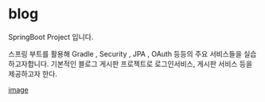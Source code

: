# blog
SpringBoot Project 입니다.

스프링 부트를 활용해 Gradle , Security , JPA , OAuth 등등의 주요 서비스들을 실습하고자합니다.
기본적인 블로그 게시판 프로젝트로 로그인서비스, 게시판 서비스 등을 제공하고자 한다.

[image](https://user-images.githubusercontent.com/68885418/160339893-17454462-f226-46e4-ac60-f1e3e9ad8a37.png)
